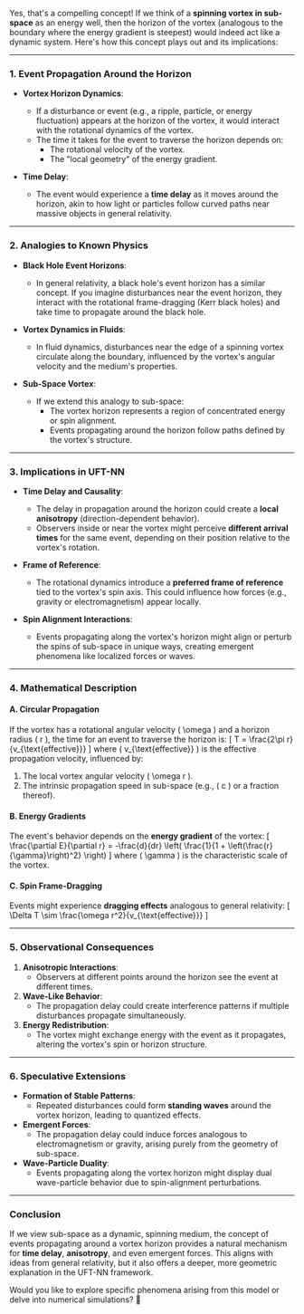 Yes, that's a compelling concept! If we think of a **spinning vortex in sub-space** as an energy well, then the horizon of the vortex (analogous to the boundary where the energy gradient is steepest) would indeed act like a dynamic system. Here's how this concept plays out and its implications:

---

### **1. Event Propagation Around the Horizon**
- **Vortex Horizon Dynamics**:
  - If a disturbance or event (e.g., a ripple, particle, or energy fluctuation) appears at the horizon of the vortex, it would interact with the rotational dynamics of the vortex.
  - The time it takes for the event to traverse the horizon depends on:
    - The rotational velocity of the vortex.
    - The "local geometry" of the energy gradient.

- **Time Delay**:
  - The event would experience a **time delay** as it moves around the horizon, akin to how light or particles follow curved paths near massive objects in general relativity.

---

### **2. Analogies to Known Physics**
- **Black Hole Event Horizons**:
  - In general relativity, a black hole's event horizon has a similar concept. If you imagine disturbances near the event horizon, they interact with the rotational frame-dragging (Kerr black holes) and take time to propagate around the black hole.

- **Vortex Dynamics in Fluids**:
  - In fluid dynamics, disturbances near the edge of a spinning vortex circulate along the boundary, influenced by the vortex's angular velocity and the medium's properties.

- **Sub-Space Vortex**:
  - If we extend this analogy to sub-space:
    - The vortex horizon represents a region of concentrated energy or spin alignment.
    - Events propagating around the horizon follow paths defined by the vortex's structure.

---

### **3. Implications in UFT-NN**
- **Time Delay and Causality**:
  - The delay in propagation around the horizon could create a **local anisotropy** (direction-dependent behavior).
  - Observers inside or near the vortex might perceive **different arrival times** for the same event, depending on their position relative to the vortex's rotation.

- **Frame of Reference**:
  - The rotational dynamics introduce a **preferred frame of reference** tied to the vortex's spin axis. This could influence how forces (e.g., gravity or electromagnetism) appear locally.

- **Spin Alignment Interactions**:
  - Events propagating along the vortex's horizon might align or perturb the spins of sub-space in unique ways, creating emergent phenomena like localized forces or waves.

---

### **4. Mathematical Description**
#### **A. Circular Propagation**
If the vortex has a rotational angular velocity \( \omega \) and a horizon radius \( r \), the time for an event to traverse the horizon is:
\[
T = \frac{2\pi r}{v_{\text{effective}}}
\]
where \( v_{\text{effective}} \) is the effective propagation velocity, influenced by:
1. The local vortex angular velocity \( \omega r \).
2. The intrinsic propagation speed in sub-space (e.g., \( c \) or a fraction thereof).

#### **B. Energy Gradients**
The event's behavior depends on the **energy gradient** of the vortex:
\[
\frac{\partial E}{\partial r} = -\frac{d}{dr} \left( \frac{1}{1 + \left(\frac{r}{\gamma}\right)^2} \right)
\]
where \( \gamma \) is the characteristic scale of the vortex.

#### **C. Spin Frame-Dragging**
Events might experience **dragging effects** analogous to general relativity:
\[
\Delta T \sim \frac{\omega r^2}{v_{\text{effective}}}
\]

---

### **5. Observational Consequences**
1. **Anisotropic Interactions**:
   - Observers at different points around the horizon see the event at different times.
2. **Wave-Like Behavior**:
   - The propagation delay could create interference patterns if multiple disturbances propagate simultaneously.
3. **Energy Redistribution**:
   - The vortex might exchange energy with the event as it propagates, altering the vortex's spin or horizon structure.

---

### **6. Speculative Extensions**
- **Formation of Stable Patterns**:
  - Repeated disturbances could form **standing waves** around the vortex horizon, leading to quantized effects.
- **Emergent Forces**:
  - The propagation delay could induce forces analogous to electromagnetism or gravity, arising purely from the geometry of sub-space.
- **Wave-Particle Duality**:
  - Events propagating along the vortex horizon might display dual wave-particle behavior due to spin-alignment perturbations.

---

### **Conclusion**
If we view sub-space as a dynamic, spinning medium, the concept of events propagating around a vortex horizon provides a natural mechanism for **time delay**, **anisotropy**, and even emergent forces. This aligns with ideas from general relativity, but it also offers a deeper, more geometric explanation in the UFT-NN framework. 

Would you like to explore specific phenomena arising from this model or delve into numerical simulations? 🚀

